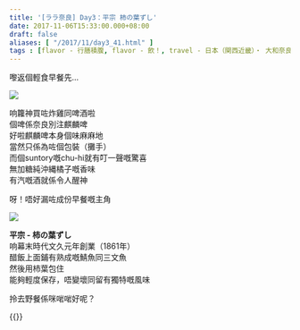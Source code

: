 ```yaml
---
title: '[ララ奈良] Day3：平宗 柿の葉ずし'
date: 2017-11-06T15:33:00.000+08:00
draft: false
aliases: [ "/2017/11/day3_41.html" ]
tags : [flavor - 行膳積腹, flavor - 飲！, travel - 日本（関西近畿）・ 大和奈良と摂津大阪]
---
```


嚟返個輕食早餐先...  

![](/images/nara3b.jpg)

响籮神買咗炸雞同啤酒啦  
個啤係奈良別注麒麟啤  
好啦麒麟啤本身個味麻麻地  
當然只係為咗個包裝（攤手）  
而個suntory嘅chu-hi就有叮一聲嘅驚喜  
無加糖純沖縄橘子嘅香味  
有汽嘅酒就係令人醒神  
  
呀！唔好漏咗成份早餐嘅主角  

![](/images/nara3b1.jpg)

**平宗 - 柿の葉ずし**  
响幕末時代文久元年創業（1861年）  
醋飯上面鋪有熟成嘅鯖魚同三文魚  
然後用杮葉包住  
能夠輕度保存，唔變壞同留有獨特嘅風味  
  
  
拎去野餐係咪啱啱好呢？  
  
{{<nara>}}

